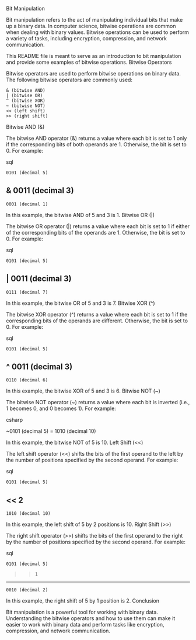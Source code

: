 Bit Manipulation

Bit manipulation refers to the act of manipulating individual bits that make up a binary data. In computer science, bitwise operations are common when dealing with binary values. Bitwise operations can be used to perform a variety of tasks, including encryption, compression, and network communication.

This README file is meant to serve as an introduction to bit manipulation and provide some examples of bitwise operations.
Bitwise Operators

Bitwise operators are used to perform bitwise operations on binary data. The following bitwise operators are commonly used:

    & (bitwise AND)
    | (bitwise OR)
    ^ (bitwise XOR)
    ~ (bitwise NOT)
    << (left shift)
    >> (right shift)

Bitwise AND (&)

The bitwise AND operator (&) returns a value where each bit is set to 1 only if the corresponding bits of both operands are 1. Otherwise, the bit is set to 0. For example:

sql

    0101 (decimal 5)
&   0011 (decimal 3)
  --------
    0001 (decimal 1)

In this example, the bitwise AND of 5 and 3 is 1.
Bitwise OR (|)

The bitwise OR operator (|) returns a value where each bit is set to 1 if either of the corresponding bits of the operands are 1. Otherwise, the bit is set to 0. For example:

sql

    0101 (decimal 5)
|   0011 (decimal 3)
  --------
    0111 (decimal 7)

In this example, the bitwise OR of 5 and 3 is 7.
Bitwise XOR (^)

The bitwise XOR operator (^) returns a value where each bit is set to 1 if the corresponding bits of the operands are different. Otherwise, the bit is set to 0. For example:

sql

    0101 (decimal 5)
^   0011 (decimal 3)
  --------
    0110 (decimal 6)

In this example, the bitwise XOR of 5 and 3 is 6.
Bitwise NOT (~)

The bitwise NOT operator (~) returns a value where each bit is inverted (i.e., 1 becomes 0, and 0 becomes 1). For example:

csharp

~0101 (decimal 5) = 1010 (decimal 10)

In this example, the bitwise NOT of 5 is 10.
Left Shift (<<)

The left shift operator (<<) shifts the bits of the first operand to the left by the number of positions specified by the second operand. For example:

sql

    0101 (decimal 5)
<<     2
  --------
    1010 (decimal 10)

In this example, the left shift of 5 by 2 positions is 10.
Right Shift (>>)

The right shift operator (>>) shifts the bits of the first operand to the right by the number of positions specified by the second operand. For example:

sql

    0101 (decimal 5)
>>     1
  --------
    0010 (decimal 2)

In this example, the right shift of 5 by 1 position is 2.
Conclusion

Bit manipulation is a powerful tool for working with binary data. Understanding the bitwise operators and how to use them can make it easier to work with binary data and perform tasks like encryption, compression, and network communication.
